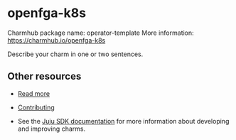 # openfga-k8s

Charmhub package name: operator-template
More information: https://charmhub.io/openfga-k8s

Describe your charm in one or two sentences.

## Other resources

- [Read more](https://openfga.dev)

- [Contributing](CONTRIBUTING.md) <!-- or link to other contribution documentation -->

- See the [Juju SDK documentation](https://juju.is/docs/sdk) for more information about developing and improving charms.
